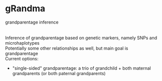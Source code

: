 # gRandma
grandparentage inference </br>
</br> </br> 
Inference of grandparentage based on genetic markers, namely SNPs and microhaplotypes </br>
Potentially some other relationships as well, but main goal is grandparentage </br>
Current options: </br>
* "single-sided" grandparentage: a trio of grandchild + both maternal grandparents (or both paternal grandparents) </br>

